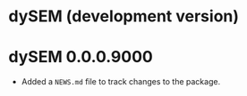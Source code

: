 # dySEM (development version)

# dySEM 0.0.0.9000

* Added a `NEWS.md` file to track changes to the package.

